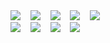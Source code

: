 
<div>
  <img src="https://img.shields.io/badge/Java-007396?style=flat-square&logo=Java&logoColor=white"/>
  &nbsp;&nbsp;
  <img src="https://img.shields.io/badge/Spring Boot-6DB33F?style=flat-square&logo=Spring&logoColor=white"/>
  &nbsp;&nbsp;
  <img src="https://img.shields.io/badge/Spring JPA-6DB33F?style=flat-square&logo=Spring&logoColor=white"/>
  &nbsp;&nbsp;
  <img src="https://img.shields.io/badge/JSP-007396?style=flat-square&logo=Java&logoColor=white"/>
  &nbsp;&nbsp;
  <img src="https://img.shields.io/badge/MariaDB-003545?style=flat-square&logo=MariaDB&logoColor=white"/>
</div>
<div>
  <img src="https://img.shields.io/badge/JS-F7DF1E?style=flat-square&logo=JavaScript&logoColor=white"/>
  &nbsp;&nbsp;
  <img src="https://img.shields.io/badge/C%23-239120?style=flat-square&logo=c-sharp&logoColor=white"/>
  &nbsp;&nbsp;
  <img src="https://img.shields.io/badge/JSP-007396?style=flat-square&logo=Java&logoColor=white"/>
  &nbsp;&nbsp;
  <img src="https://img.shields.io/badge/HTML5-E34F26?style=flat-square&logo=HTML5&logoColor=white"/>
  &nbsp;&nbsp;
  <br>
</div>
